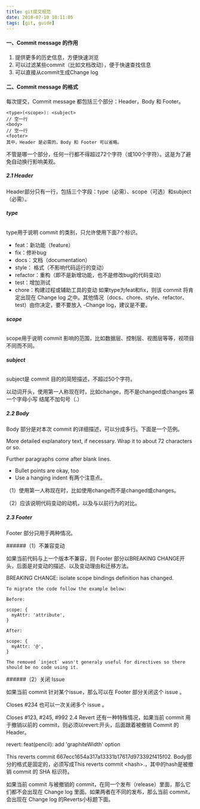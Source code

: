 ```yaml
---
title: git提交规范
date: 2018-07-10 10:11:05
tags: [git, guide]
---
```



#### 一、Commit message 的作用

1. 提供更多的历史信息，方便快速浏览
2. 可以过滤某些commit（比如文档改动），便于快速查找信息
3. 可以直接从commit生成Change log

#### 二、Commit message 的格式

每次提交，Commit message 都包括三个部分：Header，Body 和 Footer。

```
<type>(<scope>): <subject>
// 空一行
<body>
// 空一行
<footer>
其中，Header 是必需的，Body 和 Footer 可以省略。
```
不管是哪一个部分，任何一行都不得超过72个字符（或100个字符）。这是为了避免自动换行影响美观。

##### 2.1 Header
Header部分只有一行，包括三个字段：type（必需）、scope（可选）和subject（必需）。

###### **type**

type用于说明 commit 的类别，只允许使用下面7个标识。

- feat：新功能（feature）
- fix：修补bug
- docs：文档（documentation）
- style： 格式（不影响代码运行的变动）
- refactor：重构（即不是新增功能，也不是修改bug的代码变动）
- test：增加测试
- chore：构建过程或辅助工具的变动
如果type为feat和fix，则该 commit 将肯定出现在 Change log 之中。其他情况（docs、chore、style、refactor、test）由你决定，要不要放入 -Change log，建议是不要。

###### **scope**

scope用于说明 commit 影响的范围，比如数据层、控制层、视图层等等，视项目不同而不同。

###### **subject**

subject是 commit 目的的简短描述，不超过50个字符。

以动词开头，使用第一人称现在时，比如change，而不是changed或changes
第一个字母小写
结尾不加句号（.）
##### 2.2 Body
Body 部分是对本次 commit 的详细描述，可以分成多行。下面是一个范例。


More detailed explanatory text, if necessary.  Wrap it to 
about 72 characters or so. 

Further paragraphs come after blank lines.

- Bullet points are okay, too
- Use a hanging indent
有两个注意点。

（1）使用第一人称现在时，比如使用change而不是changed或changes。

（2）应该说明代码变动的动机，以及与以前行为的对比。

##### 2.3 Footer
Footer 部分只用于两种情况。

######（1）不兼容变动

如果当前代码与上一个版本不兼容，则 Footer 部分以BREAKING CHANGE开头，后面是对变动的描述、以及变动理由和迁移方法。


BREAKING CHANGE: isolate scope bindings definition has changed.

    To migrate the code follow the example below:
    
    Before:
    
    scope: {
      myAttr: 'attribute',
    }
    
    After:
    
    scope: {
      myAttr: '@',
    }
    
    The removed `inject` wasn't generaly useful for directives so there should be no code using it.
######（2）关闭 Issue

如果当前 commit 针对某个issue，那么可以在 Footer 部分关闭这个 issue 。


Closes #234
也可以一次关闭多个 issue 。


Closes #123, #245, #992
2.4 Revert
还有一种特殊情况，如果当前 commit 用于撤销以前的 commit，则必须以revert:开头，后面跟着被撤销 Commit 的 Header。


revert: feat(pencil): add 'graphiteWidth' option

This reverts commit 667ecc1654a317a13331b17617d973392f415f02.
Body部分的格式是固定的，必须写成This reverts commit &lt;hash>.，其中的hash是被撤销 commit 的 SHA 标识符。

如果当前 commit 与被撤销的 commit，在同一个发布（release）里面，那么它们都不会出现在 Change log 里面。如果两者在不同的发布，那么当前 commit，会出现在 Change log 的Reverts小标题下面。
